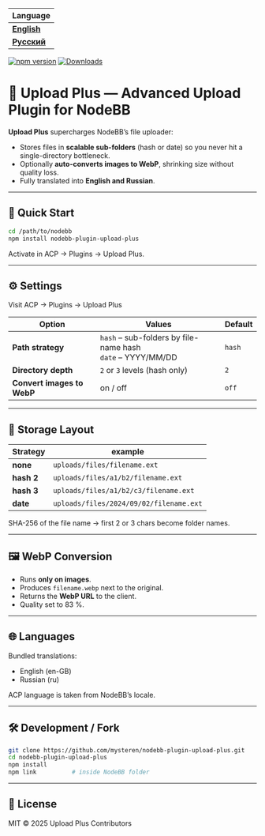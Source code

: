 | Language |
|----------|
| [**English**](README.md) |
| [**Русский**](README.ru.md) |


[![npm version](https://badge.fury.io/js/nodebb-plugin-upload-plus.svg?nocache=1)](https://badge.fury.io/js/nodebb-plugin-upload-plus)
[![Downloads](https://img.shields.io/npm/dm/nodebb-plugin-upload-plus.svg)](nodebb-plugin-upload-plus)

# 📁 Upload Plus — Advanced Upload Plugin for NodeBB

**Upload Plus** supercharges NodeBB’s file uploader:



- Stores files in **scalable sub-folders** (hash or date) so you never hit a single-directory bottleneck.  
- Optionally **auto-converts images to WebP**, shrinking size without quality loss.  
- Fully translated into **English and Russian**.

---

## 🚀 Quick Start

```bash
cd /path/to/nodebb
npm install nodebb-plugin-upload-plus
```

Activate in ACP → Plugins → Upload Plus.

---

## ⚙️ Settings

Visit ACP → Plugins → Upload Plus

| Option | Values | Default |
|---|---|---|
| **Path strategy** | `hash` – sub-folders by file-name hash<br>`date` – YYYY/MM/DD | `hash` |
| **Directory depth** | `2` or `3` levels (hash only) | `2` |
| **Convert images to WebP** | on / off | `off` |

---

## 📂 Storage Layout

| Strategy | example |
|---|---|
| **none** | `uploads/files/filename.ext` | 
| **hash 2** | `uploads/files/a1/b2/filename.ext` |
| **hash 3** | `uploads/files/a1/b2/c3/filename.ext` | 
| **date** | `uploads/files/2024/09/02/filename.ext` |

SHA-256 of the file name → first 2 or 3 chars become folder names.

---

## 🖼️ WebP Conversion

- Runs **only on images**.  
- Produces `filename.webp` next to the original.  
- Returns the **WebP URL** to the client.  
- Quality set to 83 %.

---

## 🌐 Languages

Bundled translations:

- English (en-GB)  
- Russian (ru)

ACP language is taken from NodeBB’s locale.

---

## 🛠️ Development / Fork

```bash
git clone https://github.com/mysteren/nodebb-plugin-upload-plus.git
cd nodebb-plugin-upload-plus
npm install
npm link          # inside NodeBB folder
```

---

## 📄 License

MIT © 2025 Upload Plus Contributors